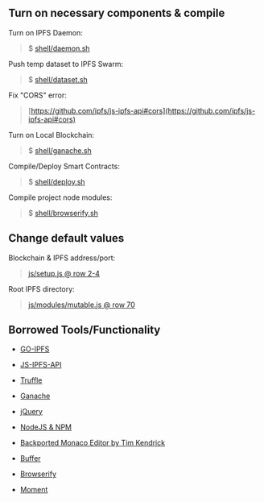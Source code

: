 ## Turn on necessary components & compile

Turn on IPFS Daemon:
> $ [shell/daemon.sh](https://github.com/wickstjo/ipfs/blob/master/shell/daemon.sh)

Push temp dataset to IPFS Swarm:
> $ [shell/dataset.sh](https://github.com/wickstjo/ipfs/blob/master/shell/dataset.sh)

Fix "CORS" error:
> [https://github.com/ipfs/js-ipfs-api#cors](https://github.com/ipfs/js-ipfs-api#cors)

Turn on Local Blockchain:
> $ [shell/ganache.sh](https://github.com/wickstjo/ipfs/blob/master/shell/ganache.sh)

Compile/Deploy Smart Contracts:
> $ [shell/deploy.sh](https://github.com/wickstjo/ipfs/blob/master/shell/deploy.sh)

Compile project node modules:
> $ [shell/browserify.sh](https://github.com/wickstjo/ipfs/blob/master/shell/browserify.sh)

## Change default values

Blockchain & IPFS address/port:
> [js/setup.js @ row 2-4](https://github.com/wickstjo/ipfs/blob/master/js/setup.js#L2)

Root IPFS directory:
> [js/modules/mutable.js @ row 70](https://github.com/wickstjo/ipfs/blob/master/js/modules/mutable.js#L70)

## Borrowed Tools/Functionality
- [GO-IPFS](https://github.com/ipfs/go-ipfs)
- [JS-IPFS-API](https://github.com/ipfs/js-ipfs-api)
- [Truffle](https://github.com/trufflesuite/truffle)
- [Ganache](https://github.com/trufflesuite/ganache-cli)
- [jQuery](https://jquery.com/)

- [NodeJS & NPM](https://nodejs.org/en/)
- [Backported Monaco Editor by Tim Kendrick](https://github.com/timkendrick/vscode-monaco-editor)
- [Buffer](https://www.npmjs.com/package/buffer)
- [Browserify](https://www.npmjs.com/package/browserify)
- [Moment](https://www.npmjs.com/package/moment)